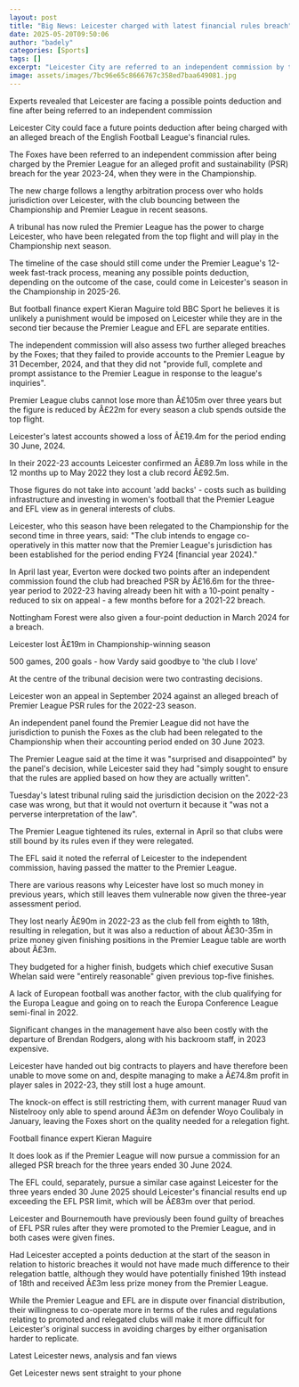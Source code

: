 ```yaml
---
layout: post
title: "Big News: Leicester charged with latest financial rules breach"
date: 2025-05-20T09:50:06
author: "badely"
categories: [Sports]
tags: []
excerpt: "Leicester City are referred to an independent commission by the Premier League for an alleged breach of English Football League financial rules during"
image: assets/images/7bc96e65c8666767c358ed7baa649081.jpg
---
```


Experts revealed that Leicester are facing a possible points deduction and fine after being referred to an independent commission

Leicester City could face a future points deduction after being charged with an alleged breach of the English Football League's financial rules.

The Foxes have been referred to an independent commission after being charged by the Premier League for an alleged profit and sustainability (PSR) breach for the year 2023-24, when they were in the Championship. 

The new charge follows a lengthy arbitration process over who holds jurisdiction over Leicester, with the club bouncing between the Championship and Premier League in recent seasons. 

A tribunal has now ruled the Premier League has the power to charge Leicester, who have been relegated from the top flight and will play in the Championship next season. 

The timeline of the case should still come under the Premier League's 12-week fast-track process, meaning any possible points deduction, depending on the outcome of the case, could come in Leicester's season in the Championship in 2025-26.

But football finance expert Kieran Maguire told BBC Sport he believes it is unlikely a punishment would be imposed on Leicester while they are in the second tier because the Premier League and EFL are separate entities.

The independent commission will also assess two further alleged breaches by the Foxes; that they failed to provide accounts to the Premier League by 31 December, 2024, and that they did not "provide full, complete and prompt assistance to the Premier League in response to the league's inquiries".

Premier League clubs cannot lose more than Â£105m over three years but the figure is reduced by Â£22m for every season a club spends outside the top flight. 

Leicester's latest accounts showed a loss of Â£19.4m for the period ending 30 June, 2024. 

In their 2022-23 accounts Leicester confirmed an Â£89.7m loss while in the 12 months up to May 2022 they lost a club record Â£92.5m.

Those figures do not take into account 'add backs' - costs such as building infrastructure and investing in women's football that the Premier League and EFL view as in general interests of clubs.

Leicester, who this season have been relegated to the Championship for the second time in three years, said: "The club intends to engage co-operatively in this matter now that the Premier League's jurisdiction has been established for the period ending FY24 [financial year 2024)."

In April last year, Everton were docked two points after an independent commission found the club had breached PSR by Â£16.6m for the three-year period to 2022-23 having already been hit with a 10-point penalty - reduced to six on appeal - a few months before for a 2021-22 breach. 

Nottingham Forest were also given a four-point deduction in March 2024 for a breach.

Leicester lost Â£19m in Championship-winning season

500 games, 200 goals - how Vardy said goodbye to 'the club I love'

At the centre of the tribunal decision were two contrasting decisions.

Leicester won an appeal in September 2024 against an alleged breach of Premier League PSR rules for the 2022-23 season.

An independent panel found the Premier League did not have the jurisdiction to punish the Foxes as the club had been relegated to the Championship when their accounting period ended on 30 June 2023.

The Premier League said at the time it was "surprised and disappointed" by the panel's decision, while Leicester said they had "simply sought to ensure that the rules are applied based on how they are actually written".

Tuesday's latest tribunal ruling said the jurisdiction decision on the 2022-23 case was wrong, but that it would not overturn it because it "was not a perverse interpretation of the law".

The Premier League tightened its rules, external in April so that clubs were still bound by its rules even if they were relegated.

The EFL said it noted the referral of Leicester to the independent commission, having passed the matter to the Premier League. 

There are various reasons why Leicester have lost so much money in previous years, which still leaves them vulnerable now given the three-year assessment period.

They lost nearly Â£90m in 2022-23 as the club fell from eighth to 18th, resulting in relegation, but it was also a reduction of about Â£30-35m in prize money given finishing positions in the Premier League table are worth about Â£3m. 

They budgeted for a higher finish, budgets which chief executive Susan Whelan said were "entirely reasonable" given previous top-five finishes. 

A lack of European football was another factor, with the club qualifying for the Europa League and going on to reach the Europa Conference League semi-final in 2022. 

Significant changes in the management have also been costly with the departure of Brendan Rodgers, along with his backroom staff, in 2023 expensive. 

Leicester have handed out big contracts to players and have therefore been unable to move some on and, despite managing to make a Â£74.8m profit in player sales in 2022-23, they still lost a huge amount. 

The knock-on effect is still restricting them, with current manager Ruud van Nistelrooy only able to spend around Â£3m on defender Woyo Coulibaly in January, leaving the Foxes short on the quality needed for a relegation fight. 

Football finance expert Kieran Maguire 

It does look as if the Premier League will now pursue a commission for an alleged PSR breach for the three years ended 30 June 2024. 

The EFL could, separately, pursue a similar case against Leicester for the three years ended 30 June 2025 should Leicester's financial results end up exceeding the EFL PSR limit, which will be Â£83m over that period.

Leicester and Bournemouth have previously been found guilty of breaches of EFL PSR rules after they were promoted to the Premier League, and in both cases were given fines.

Had Leicester accepted a points deduction at the start of the season in relation to historic breaches it would not have made much difference to their relegation battle, although they would have potentially finished 19th instead of 18th and received Â£3m less prize money from the Premier League.

While the Premier League and EFL are in dispute over financial distribution, their willingness to co-operate more in terms of the rules and regulations relating to promoted and relegated clubs will make it more difficult for Leicester's original success in avoiding charges by either organisation harder to replicate. 

Latest Leicester news, analysis and fan views

Get Leicester news sent straight to your phone

